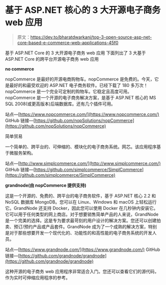 # 基于 ASP.NET 核心的 3 大开源电子商务 web 应用

> 原文：<https://dev.to/bharatdwarkani/top-3-open-source-asp-net-core-based-e-commerce-web-applications-45f0>

基于 ASP.NET Core 的 3 大开源电子商务 web 应用
下面列出了 3 大基于 ASP.NET Core 的跨平台开源电子商务 web 应用

**no commerce**

nopCommerce 是最好的开源电商购物车。nopCommerce 是免费的。今天，它是最好的和最受欢迎的 ASP.NET 电子商务软件。已经下载了 180 多万次！nopCommerce 是一个完全可定制的购物车。它稳定且高度可用。nopCommerce 是一个开源的电子商务解决方案，是基于 ASP.NET 核心的 MS SQL 2008(或更高版本)后端数据库。还有几个插件可用。

站点—[https://www.nopcommerce.com/](https://www.nopcommerce.com/)
GitHub 链接—[https://github.com/nopSolutions/nopCommerce](https://github.com/nopSolutions/nopCommerce)

简单贸易

一个简单的、跨平台的、可伸缩的、模块化的电子商务系统。网芯。该应用程序基于微服务架构。

站点—[http://www.simplcommerce.com/](http://www.simplcommerce.com/)
GitHub 链接—[https://github.com/simplcommerce/SimplCommerce](https://github.com/simplcommerce/SimplCommerce)

**grandnode(由 nopCommerce 提供支持)**

这是一个开源的、免费的、跨平台的电子商务软件，基于 ASP.NET 核心 2.2 和 NoSQL 数据库 MongoDB。您可以在 Linux、Windows 和 macOS 上轻松运行它。GrandNode 还支持 Docker，因此您可以使用 Docker 在几秒钟内安装它。它可以用于任何类型的网上商店。对于想要销售简单产品的人来说，GrandNode 是一个完美的选择。这是专为要求最苛刻的用户设计的解决方案。您还可以创建拍卖、预订/预约产品或产品套件。GrandNode 成为了一个成熟的解决方案，特别是对于那些想要开发一个现代化的、功能性的和高性能的电子商务系统的开发人员。

站点—[https://www.grandnode.com/](https://www.grandnode.com/)
GitHub 链接—[https://github.com/grandnode/grandnode](https://github.com/grandnode/grandnode)

这种开源的电子商务 web 应用程序非常适合入门。您还可以查看它们的源代码，作为实时可伸缩应用程序的参考。